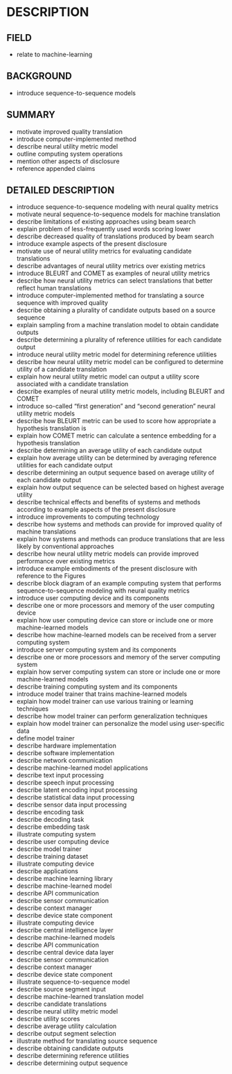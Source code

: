# DESCRIPTION

## FIELD

- relate to machine-learning

## BACKGROUND

- introduce sequence-to-sequence models

## SUMMARY

- motivate improved quality translation
- introduce computer-implemented method
- describe neural utility metric model
- outline computing system operations
- mention other aspects of disclosure
- reference appended claims

## DETAILED DESCRIPTION

- introduce sequence-to-sequence modeling with neural quality metrics
- motivate neural sequence-to-sequence models for machine translation
- describe limitations of existing approaches using beam search
- explain problem of less-frequently used words scoring lower
- describe decreased quality of translations produced by beam search
- introduce example aspects of the present disclosure
- motivate use of neural utility metrics for evaluating candidate translations
- describe advantages of neural utility metrics over existing metrics
- introduce BLEURT and COMET as examples of neural utility metrics
- describe how neural utility metrics can select translations that better reflect human translations
- introduce computer-implemented method for translating a source sequence with improved quality
- describe obtaining a plurality of candidate outputs based on a source sequence
- explain sampling from a machine translation model to obtain candidate outputs
- describe determining a plurality of reference utilities for each candidate output
- introduce neural utility metric model for determining reference utilities
- describe how neural utility metric model can be configured to determine utility of a candidate translation
- explain how neural utility metric model can output a utility score associated with a candidate translation
- describe examples of neural utility metric models, including BLEURT and COMET
- introduce so-called “first generation” and “second generation” neural utility metric models
- describe how BLEURT metric can be used to score how appropriate a hypothesis translation is
- explain how COMET metric can calculate a sentence embedding for a hypothesis translation
- describe determining an average utility of each candidate output
- explain how average utility can be determined by averaging reference utilities for each candidate output
- describe determining an output sequence based on average utility of each candidate output
- explain how output sequence can be selected based on highest average utility
- describe technical effects and benefits of systems and methods according to example aspects of the present disclosure
- introduce improvements to computing technology
- describe how systems and methods can provide for improved quality of machine translations
- explain how systems and methods can produce translations that are less likely by conventional approaches
- describe how neural utility metric models can provide improved performance over existing metrics
- introduce example embodiments of the present disclosure with reference to the Figures
- describe block diagram of an example computing system that performs sequence-to-sequence modeling with neural quality metrics
- introduce user computing device and its components
- describe one or more processors and memory of the user computing device
- explain how user computing device can store or include one or more machine-learned models
- describe how machine-learned models can be received from a server computing system
- introduce server computing system and its components
- describe one or more processors and memory of the server computing system
- explain how server computing system can store or include one or more machine-learned models
- describe training computing system and its components
- introduce model trainer that trains machine-learned models
- explain how model trainer can use various training or learning techniques
- describe how model trainer can perform generalization techniques
- explain how model trainer can personalize the model using user-specific data
- define model trainer
- describe hardware implementation
- describe software implementation
- describe network communication
- describe machine-learned model applications
- describe text input processing
- describe speech input processing
- describe latent encoding input processing
- describe statistical data input processing
- describe sensor data input processing
- describe encoding task
- describe decoding task
- describe embedding task
- illustrate computing system
- describe user computing device
- describe model trainer
- describe training dataset
- illustrate computing device
- describe applications
- describe machine learning library
- describe machine-learned model
- describe API communication
- describe sensor communication
- describe context manager
- describe device state component
- illustrate computing device
- describe central intelligence layer
- describe machine-learned models
- describe API communication
- describe central device data layer
- describe sensor communication
- describe context manager
- describe device state component
- illustrate sequence-to-sequence model
- describe source segment input
- describe machine-learned translation model
- describe candidate translations
- describe neural utility metric model
- describe utility scores
- describe average utility calculation
- describe output segment selection
- illustrate method for translating source sequence
- describe obtaining candidate outputs
- describe determining reference utilities
- describe determining output sequence


